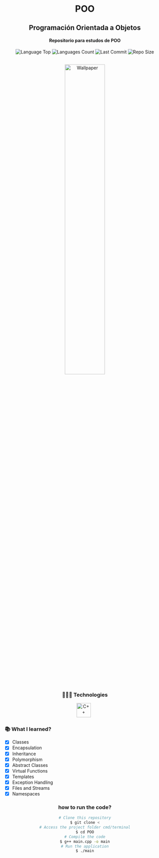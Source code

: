 <div align="center">
<h1>POO</h1>
<h2>Programación Orientada a Objetos</h2>
<h4>Repositorio para estudos de POO</h4>
<p>
<!-- Image Shields -->
<img  alt="Language Top"  src="https://img.shields.io/github/languages/top/Dcorder123/POO">
<img  alt="Languages Count"  src="https://img.shields.io/github/languages/count/Dcorder123/POO">
<img  alt="Last Commit"  src="https://img.shields.io/github/last-commit/Dcorder123/POO">
<img  alt="Repo Size"  src="https://img.shields.io/github/repo-size/Dcorder123/POO">
</a>
</p>
<br>

<img  alt="Wallpaper"  src="https://user-images.githubusercontent.com/101361658/241575936-18408d75-6776-43d7-be8f-aaae3f6d6b2c.png" width="50%">

<br> 

### 👨🏻‍💻 Technologies
<img src="https://cdn-icons-png.flaticon.com/512/6132/6132222.png" alt="C++" width="45"> &nbsp;

<div align="left">

### 📚 What I learned?

- [x] Classes           <br>
- [x] Encapsulation    <br>
- [x] Inheritance     <br>
- [x] Polymorphism   <br>
- [x] Abstract Classes <br>
- [x] Virtual Functions <br>
- [x] Templates <br>
- [x] Exception Handling <br>
- [x] Files and Streams <br>
- [x] Namespaces <br>

</div>

### how to run the code?
```bash
# Clone this repository
$ git clone <
# Access the project folder cmd/terminal
$ cd POO
# Compile the code
$ g++ main.cpp -o main
# Run the application
$ ./main
```

</div>

